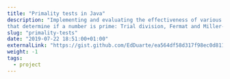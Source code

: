 ```yaml
---
title: "Primality tests in Java"
description: "Implementing and evaluating the effectiveness of various methods
that determine if a number is prime: Trial division, Fermat and Miller-Rabin."
slug: "primality-tests"
date: "2019-07-22 18:51:00+01:00"
externalLink: "https://gist.github.com/EdDuarte/ea564df58d317f98ec0d811c32ca6608"
weight: -1
tags:
  - project
---
```

